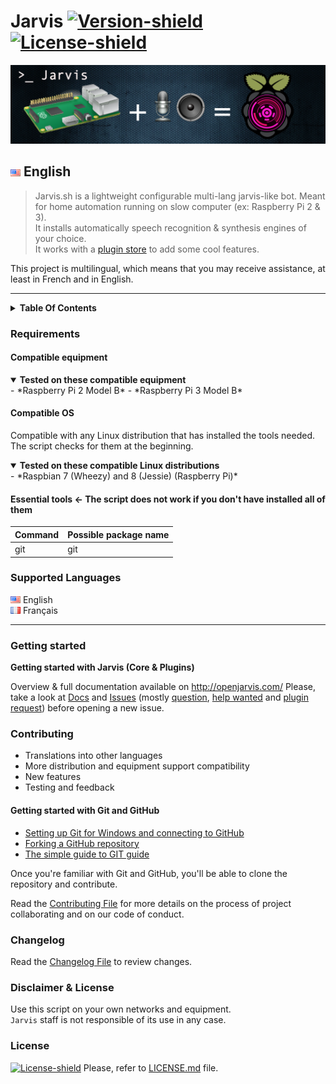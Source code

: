 # Jarvis [![Version-shield]](CHANGELOG.md) [![License-shield]](LICENSE.md)

![Banner]

## ![English][English] English
> Jarvis.sh is a lightweight configurable multi-lang jarvis-like bot.
Meant for home automation running on slow computer (ex: Raspberry Pi 2 & 3).  
It installs automatically speech recognition & synthesis engines of your choice.  
It works with a [plugin store](http://openjarvis.com/plugins) to add some cool features.

This project is multilingual, which means that you may receive assistance, at least in French and in English.

---

<details>
	<summary id="TOC"><strong>Table Of Contents</strong></summary>
- [Requirements]
 - [Compatible equipment]
 - [Compatible OS]
 - [Essential Tools]
- [Supported Languages]
- [Getting started]
- [Contributing]
- [Changelog]
- [Disclaimer & License]

</details>

### Requirements

#### Compatible equipment

<details open>
	<summary id="equipment"><strong>Tested on these compatible equipment</strong></summary>
- *Raspberry Pi 2 Model B*
- *Raspberry Pi 3 Model B*
</details>

#### Compatible OS
Compatible with any Linux distribution that has installed the tools needed. The script checks for them at the beginning.

<details open>
	<summary id="distroslinux"><strong>Tested on these compatible Linux distributions</strong></summary>
- *Raspbian 7 (Wheezy) and 8 (Jessie) (Raspberry Pi)*
</details>

#### Essential tools &#8592; The script does not work if you don't have installed all of them

 Command     | Possible package name | 
:------------|:----------------------|
 git         | git                   |
 
 
### Supported Languages

![English][English] English <br/>
![French][French] Français <br/>

---

### Getting started

**Getting started with Jarvis (Core & Plugins)**

Overview & full documentation available on http://openjarvis.com/
Please, take a look at [Docs](http://openjarvis.com/content/installation) and [Issues](https://github.com/alexylem/jarvis/issues) (mostly [question](https://github.com/alexylem/jarvis/issues?utf8=%E2%9C%93&q=is%3Aissue%20label%3Aquestion%20),  [help wanted](https://github.com/alexylem/jarvis/issues?utf8=%E2%9C%93&q=is%3Aissue%20label%3A%22help%20wanted%22%20) and [plugin request](https://github.com/alexylem/jarvis/issues?q=is%3Aissue+label%3A%22plugin+request%22)) before opening a new issue.


### Contributing

- Translations into other languages
- More distribution and equipment support compatibility
- New features
- Testing and feedback

#### Getting started with Git and GitHub

 * [Setting up Git for Windows and connecting to GitHub](http://help.github.com/win-set-up-git/)
 * [Forking a GitHub repository](http://help.github.com/fork-a-repo/)
 * [The simple guide to GIT guide](http://rogerdudler.github.com/git-guide/)

Once you're familiar with Git and GitHub, you'll be able to clone the repository and contribute.

Read the [Contributing File] for more details on the process of project collaborating and on our code of conduct.

### Changelog

Read the [Changelog File] to review changes.

### Disclaimer & License

Use this script on your own networks and equipment.<br/>
`Jarvis` staff is not responsible of its use in any case.

### License

[![License-shield]](LICENSE.md) Please, refer to [LICENSE.md](https://github.com/alexylem/jarvis/blob/master/LICENSE.md) file.

<!-- Links To Images -->
[Banner]: /imgs/banners/jarvis_banner.png "Simple configurable multi-lang assistant"
[English]: /imgs/flags/us.png "English"
[French]: /imgs/flags/fr.png "French"
<!-- Links To MDs -->
[Changelog File]: CHANGELOG.md
[Contributing File]: CONTRIBUTING.md
[License File]: LICENSE.md
<!-- Badges URLs -->
[Version-shield]: https://img.shields.io/badge/version-17.04.19-blue.svg?style=flat-square&colorA=273133&colorB=0093ee "Latest version"
[License-shield]: https://img.shields.io/badge/license-MIT-blue.svg?style=flat-square&colorA=273133&colorB=bd0000 "MIT"
